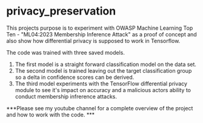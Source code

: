 # privacy_preservation
This projects purpose is to experiment with OWASP Machine Learning Top Ten - "ML04:2023 Membership Inference Attack" as a proof of concept and also show 
how differential privacy is supposed to work in Tensorflow. 

The code was trained with three saved models.

1. The first model is a straight forward classification model on the data set. 
2. The second model is trained leaving out the target classification group so a delta in confidence scores can be derived. 
3. The third model experiments with the TensorFlow differential privacy module to see it's impact on accuracy and a malicious actors ability to conduct membership infrerence attacks. 

***Please see my youtube channel for a complete overview of the project and how to work with the code. ***



